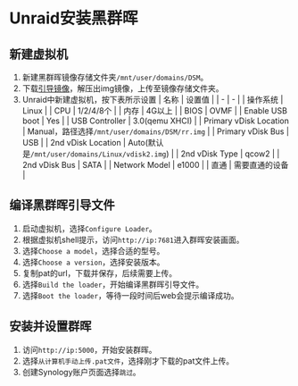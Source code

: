 # Unraid安装黑群晖

## 新建虚拟机

1. 新建黑群晖镜像存储文件夹`/mnt/user/domains/DSM`。
1. 下载[引导镜像](https://github.com/RROrg/rr/releases)，解压出img镜像，上传至镜像存储文件夹。
1. Unraid中新建虚拟机，按下表所示设置
    | 名称 | 设置值 |
    | - | - |
    | 操作系统 | Linux |
    | CPU | 1/2/4/8个 |
    | 内存 | 4G以上 |
    | BIOS | OVMF |
    | Enable USB boot | Yes |
    | USB Controller | 3.0(qemu XHCI) |
    | Primary vDisk Location | Manual，路径选择`/mnt/user/domains/DSM/rr.img` |
    | Primary vDisk Bus | USB |
    | 2nd vDisk Location | Auto(默认是`/mnt/user/domains/Linux/vdisk2.img`) |
    | 2nd vDisk Type | qcow2 |
    | 2nd vDisk Bus | SATA |
    | Network Model | e1000 |
    | 直通 | 需要直通的设备 |

## 编译黑群晖引导文件

1. 启动虚拟机，选择`Configure Loader`。
1. 根据虚拟机shell提示，访问`http://ip:7681`进入群晖安装画面。
1. 选择`Choose a model`，选择合适的型号。
1. 选择`Choose a version`，选择安装版本。
1. 复制pat的url，下载并保存，后续需要上传。
1. 选择`Build the loader`，开始编译黑群晖引导文件。
1. 选择`Boot the loader`，等待一段时间后web会提示编译成功。

## 安装并设置群晖

1. 访问`http://ip:5000`，开始安装群晖。
1. 选择`从计算机手动上传.pat文件`，选择刚才下载的pat文件上传。
1. 创建Synology账户页面选择`跳过`。
